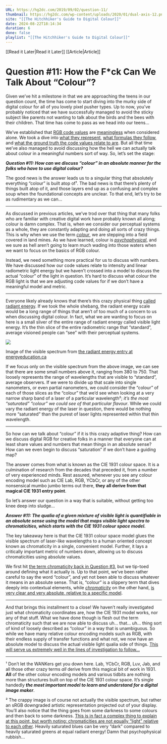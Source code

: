 ```yaml
---
URL: https://hg2dc.com/2019/09/02/question-11/
thumbnail: https://hg2dc.com/wp-content/uploads/2020/01/dual-axis-12.png
site: "[[The Hitchhiker's Guide to Digital Colour]]"
date: 2024-08-22T18:14:34
duration: 6
done: false
playlist: "[[The Hitchhiker's Guide to Digital Colour]]"
---
```

[[Read it Later|Read it Later]] [[Article|Article]] 
# Question #11: How the F*ck Can We Talk About “Colour”?

Given we’ve hit a milestone in that we are approaching the teens in our question count, the time has come to start diving into the murky side of digital colour for all of you lovely pixel pusher types. Up to now, you’ve probably noticed that we have successfully managed to avoid the sticky subject like parents not wanting to talk about the birds and the bees with their children. That time has come to pass as we head into our teens…

We’ve established that [RGB code values](https://hg2dc.com/question-1) are [meaningless](https://hg2dc.com/question-2/) when considered alone. We took a dive into [what they represent](https://hg2dc.com/question-3/), [what formulas they follow](https://hg2dc.com/question-6/), and [what the ground truth the code values relate to are](https://hg2dc.com/question-7/). But all that time we’ve also managed to avoid discussing how the hell we can actually talk about colour in a meaningful numbers sort of way. So, let’s set the stage:

***Question #11: How can we discuss “colour” in an absolute manner for the folks who have to use digital colour?***

The good news is the answer leads us to a singular thing that absolutely everything “colour” is built atop of¹. The bad news is that there’s plenty of things built atop of it, and those layers end up as a confusing and complex soup when the foundational concepts are unclear. To that end, let’s try to be as rudimentary as we can…

---

As discussed in previous articles, we’ve trod over that thing that many folks who are familiar with creative digital work have probably known all along; colour is damn complex. That is, when we consider our perceptual systems as a whole, they are constantly adapting and doing all sorts of crazy things. This is why when we use the term [*colour*](http://cie.co.at/eilvterm/17-22-040), we are stepping into a field covered in land mines. As we have learned, colour is [*psychophysical*](http://cie.co.at/eilvterm/17-23-001), and we sure as hell aren’t going to learn much wading into those waters when we want to focus on the basics of RGB colour.

Instead, we need something more practical for us to discuss with numbers. We have discussed how our code values relate to intensity and linear radiometric light energy but we haven’t crossed into a model to discuss the actual “colour” of the light in question. It’s hard to discuss what colour the RGB light is that we are adjusting code values for if we don’t have a meaningful model and metric.

---

Everyone likely already knows that there’s this crazy physical thing [called radiant energy](https://energyeducation.ca/encyclopedia/Radiant_energy). If we took the whole shebang, the radiant energy scale would be a long range of things that aren’t of too much of a concern to us when discussing digital colour. In fact, what we are wanting to focus on here is a small sliver of the entire range of radiant energy called visible light energy. It’s the thin slice of the entire radiometric range that “standard”, average visioned people can “see” with their perceptual systems.

![](https://hg2dc.com/wp-content/uploads/2019/09/21eee-07tpup_gc8fwgvnwz.png)

Image of the visible spectrum from [the radiant energy entry at energyeducation.ca](https://energyeducation.ca/encyclopedia/Radiant_energy)

If we focus only on the visible spectrum from the above image, we can see that there are some small numbers above it, ranging from 380 to 750. That loosely represents the range of wavelengths that are visible to “standard”, average observers. If we were to divide up that scale into single nanometers, or even partial nanometers, we could consider the “colour” of each of those slices as the “colour” that we’d see when looking at a very narrow sharp band of a laser of a particular wavelength²; *it’s the most “saturated” “colour” we could see of that particular flavour*. While we could vary the radiant energy of the laser in question, there would be nothing more “saturated” than the purest of laser lights represented within that thin wavelength.

---

So how can we talk about “colour” if it is this crazy adaptive thing? How can we discuss digital RGB for creative folks in a manner that everyone can at least share values and numbers that mean things in an absolute sense? How can we even begin to discuss “saturation” if we don’t have a guiding map?

The answer comes from what is known as the CIE 1931 colour space. It is a culmination of research from the decades that preceded it, from a number of very experienced minds. Rest assured, whenever you see any colour encoding model such as CIE Lab, RGB, YCbCr, or any of the other nonsensical mumbo jumbo terms out there, **they** **all derive from that magical CIE 1931 entry point**.

So let’s answer our question in a way that is suitable, without getting too knee deep into sludge…

***Answer #11: The qualia of a given mixture of visible light is quantifiable in an absolute sense using the model that maps visible light spectra to chromaticities, which starts with the CIE 1931 colour space model.***

The key takeaway here is that the CIE 1931 colour space model glues the visible spectrum of laser-like wavelengths to a human oriented concept known as chromaticity in a single, convenient model. Further, it lays a critically important metric of numbers down, allowing us to discuss chromaticities using absolute values.

We first hit [the term chromaticity back in Question #3](https://hg2dc.com/question-3/), but we tip-toed around defining what it actually is. Up to that point, we’ve been rather careful to say the word “colour”, and yet not been able to discuss whatever it means in an absolute sense. That is, “colour” is a slippery term that dives deeply into contextual elements, while [*chromaticity*](http://cie.co.at/eilvterm/17-23-052) on the other hand, [is very clear and very absolute, relative to a specific model](http://cie.co.at/eilvterm/17-23-053).

---

And that brings this installment to a close! We haven’t really investigated just what chromaticity coordinates are, how the CIE 1931 model works, nor any of that stuff. What we have done though is flesh out the term chromaticity such that we are now able to discuss uh… that… uh… thing sort of kind of loosely described as “colour” in a way that is unambiguous. So while we have many relative colour encoding models such as RGB, with their endless supply of transfer functions and what not, we now have an absolute model to discuss the actual visible light qualia side of things. [This will serve us extremely well in the lines of investigation to follow…](https://hg2dc.com/question-12/)

---

¹ Don’t let the WANKers get you down here. Lab, YCbCr, RGB, Luv, Jab, and all those other crazy terms *all* derive from this magical bit of work in 1931. **All** of the other colour encoding models and various tidbits are nothing more than structures built on top of the CIE 1931 colour space. It’s single handedly ***the most important model to learn and understand for a digital image maker***.

² The crappy image is of course not actually the visible spectrum, but rather an sRGB downgraded artistic representation projected out of your display. You’ll also notice that the thing goes from some darkness to some colours and then back to some darkness. [This is in fact a complex thing to explain at this point, but worth noting: chromaticities are not equally “light” relative to each other](https://hg2dc.com/question-12/). Heavily saturated blues can be very “dark” compared to heavily saturated greens at equal radiant energy! Damn that psychophysical rubbish…

